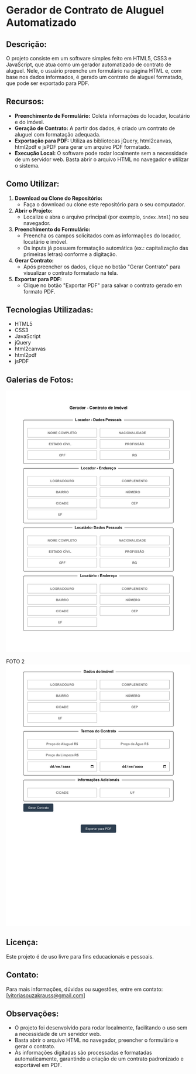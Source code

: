 Gerador de Contrato de Aluguel Automatizado
===========================================

Descrição:
----------
O projeto consiste em um software simples feito em HTML5, CSS3 e JavaScript, que atua como um gerador automatizado de contrato de aluguel. Nele, o usuário preenche um formulário na página HTML e, com base nos dados informados, é gerado um contrato de aluguel formatado, que pode ser exportado para PDF.

Recursos:
---------
- **Preenchimento de Formulário:** Coleta informações do locador, locatário e do imóvel.
- **Geração de Contrato:** A partir dos dados, é criado um contrato de aluguel com formatação adequada.
- **Exportação para PDF:** Utiliza as bibliotecas jQuery, html2canvas, html2pdf e jsPDF para gerar um arquivo PDF formatado.
- **Execução Local:** O software pode rodar localmente sem a necessidade de um servidor web. Basta abrir o arquivo HTML no navegador e utilizar o sistema.

Como Utilizar:
--------------
1. **Download ou Clone do Repositório:**
   - Faça o download ou clone este repositório para o seu computador.
2. **Abrir o Projeto:**
   - Localize e abra o arquivo principal (por exemplo, `index.html`) no seu navegador.
3. **Preenchimento do Formulário:**
   - Preencha os campos solicitados com as informações do locador, locatário e imóvel.
   - Os inputs já possuem formatação automática (ex.: capitalização das primeiras letras) conforme a digitação.
4. **Gerar Contrato:**
   - Após preencher os dados, clique no botão "Gerar Contrato" para visualizar o contrato formatado na tela.
5. **Exportar para PDF:**
   - Clique no botão "Exportar PDF" para salvar o contrato gerado em formato PDF.

Tecnologias Utilizadas:
-----------------------
- HTML5
- CSS3
- JavaScript
- jQuery
- html2canvas
- html2pdf
- jsPDF

Galerias de Fotos:
-----------------------

![FOTO1](https://github.com/vitoriasouzakrauss/vitoriasouzakrauss.github.io/blob/main/assets/data/Contrato%20de%20Aluguel.jpeg)

FOTO 2
![FOTO2](https://github.com/vitoriasouzakrauss/vitoriasouzakrauss.github.io/blob/main/assets/data/Contrato%20de%20Aluguel001.jpeg)

Licença:
--------
Este projeto é de uso livre para fins educacionais e pessoais.

Contato:
--------
Para mais informações, dúvidas ou sugestões, entre em contato:
[vitoriasouzakrauss@gmail.com]

Observações:
------------
- O projeto foi desenvolvido para rodar localmente, facilitando o uso sem a necessidade de um servidor web.
- Basta abrir o arquivo HTML no navegador, preencher o formulário e gerar o contrato.
- As informações digitadas são processadas e formatadas automaticamente, garantindo a criação de um contrato padronizado e exportável em PDF.

